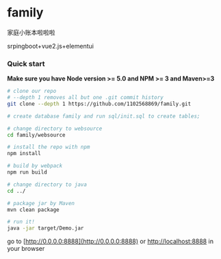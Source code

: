 # family
家庭小账本啦啦啦

srpingboot+vue2.js+elementui

### Quick start
**Make sure you have Node version >= 5.0 and NPM >= 3 and Maven>=3** 

```bash
# clone our repo
# --depth 1 removes all but one .git commit history
git clone --depth 1 https://github.com/1102568869/family.git

# create database family and run sql/init.sql to create tables;

# change directory to websource
cd family/websource

# install the repo with npm
npm install

# build by webpack
npm run build

# change directory to java
cd ../

# package jar by Maven
mvn clean package

# run it!
java -jar target/Demo.jar

```
go to [http://0.0.0.0:8888](http://0.0.0.0:8888) or [http://localhost:8888](http://localhost:8888) in your browser
